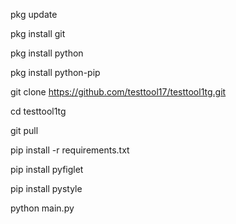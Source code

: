 pkg update

pkg install git

pkg install python

pkg install python-pip

git clone https://github.com/testtool17/testtool1tg.git

cd testtool1tg

git pull

pip install -r requirements.txt

pip install pyfiglet

pip install pystyle

python main.py